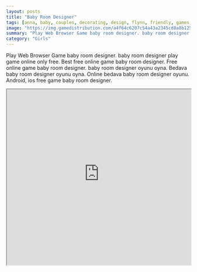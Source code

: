 ```yaml
---
layout: posts
title: "Baby Room Designer"
tags: [anna, baby, couples, decorating, design, flynn, friendly, games, girl, kristoff, mobile, rapunzel, room, free, online, games, oyna, game, free, games, play, play, games]
image: "https://img.gamedistribution.com/a4f64c6207c54a43a2345cd8a8b125ed.jpg"
summary: "Play Web Browser Game baby room designer. baby room designer play game online only free. Best free online game baby room designer. Free online game baby room designer. baby room designer oyunu oyna. Bedava baby room designer oyunu oyna. Online bedava baby room designer oyunu. Android, ios free game baby room designer."
category: "Girls"
---
```


Play Web Browser Game baby room designer. baby room designer play game online only free. Best free online game baby room designer. Free online game baby room designer. baby room designer oyunu oyna. Bedava baby room designer oyunu oyna. Online bedava baby room designer oyunu. Android, ios free game baby room designer.

<iframe width="100%" height="480px;" src="https://html5.gamedistribution.com/a4f64c6207c54a43a2345cd8a8b125ed/"></iframe>